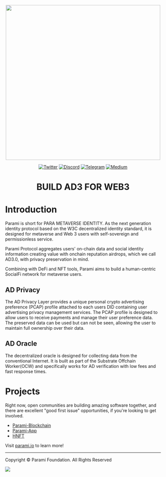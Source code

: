 <p align="center">
  <img src="https://parami.io/images/logo-animation.svg" width="500">
</p>


<div align="center">

[![Twitter](https://img.shields.io/badge/Twitter-white?logo=twitter)](https://twitter.com/ParamiProtocol)
[![Discord](https://img.shields.io/badge/Discord-gray?logo=discord)](https://discord.com/invite/bxFuekgvYJ)
[![Telegram](https://img.shields.io/badge/Telegram-gray?logo=telegram)](https://t.me/ParamiProtocolEN)
[![Medium](https://img.shields.io/badge/Medium-gray?logo=medium)](https://paramiprotocol.medium.com/)

</div>

<h1 align="center">BUILD AD3 FOR WEB3</h1>

# Introduction

Parami is short for PARA METAVERSE IDENTITY. As the next generation identity protocol based on the W3C decentralized identity standard, it is designed for metaverse and Web 3 users with self-sovereign and permissionless service.

Parami Protocol aggregates users' on-chain data and social identity information creating value with onchain reputation airdrops, which we call AD3.0, with privacy preservation in mind.

Combining with DeFi and NFT tools, Parami aims to build a human-centric SocialFi network for metaverse users.

## AD Privacy

The AD Privacy Layer provides a unique personal crypto advertising preference (PCAP) profile attached to each users DID containing user advertising privacy management services. The PCAP profile is designed to allow users to receive payments and manage their user preference data. The preserved data can be used but can not be seen, allowing the user to maintain full ownership over their data.

## AD Oracle

The decentralized oracle is designed for collecting data from the conventional Internet. It is built as part of the Substrate Offchain Worker(OCW) and specifically works for AD verification with low fees and fast response times.

# Projects

Right now, open communities are building amazing software together, and there are excellent "good first issue" opportunities, if you're looking to get involved.

* [Parami-Blockchain](https://github.com/parami-foundation/parami-blockchain)
* [Parami-App](https://github.com/parami-foundation/apps)
* [HNFT](https://github.com/parami-foundation/hnft)

Visit [parami.io](https://parami.io) to learn more!

----

Copyright © Parami Foundation. All Rights Reserved

<img src="https://parami.io/images/overview.svg">
